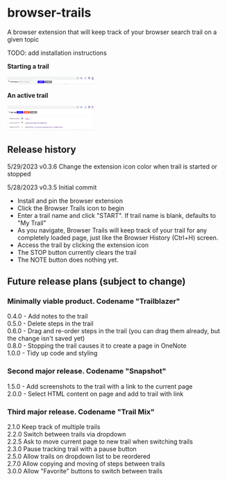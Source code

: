 # browser-trails
A browser extension that will keep track of your browser search trail on a given topic

TODO: add installation instructions

**Starting a trail**

<kbd>
<img src="https://github.com/somedaygone/browser-trails/blob/main/img/browser-trails-start-0.3.6.png" width="200" />
</kbd>

**An active trail**

<kbd>
<img src="https://github.com/somedaygone/browser-trails/blob/main/img/browser-trails-trail-0.3.6.png" width="200" />
</kbd>


## Release history
5/29/2023 v0.3.6 Change the extension icon color when trail is started or stopped  

5/28/2023 v0.3.5 Initial commit  
- Install and pin the browser extension
- Click the Browser Trails icon to begin
- Enter a trail name and click "START". If trail name is blank, defaults to "My Trail"
- As you navigate, Browser Trails will keep track of your trail for any completely loaded page, just like the Browser History (Ctrl+H) screen.
- Access the trail by clicking the extension icon
- The STOP button currently clears the trail
- The NOTE button does nothing yet.  

## Future release plans (subject to change)
### Minimally viable product. Codename "Trailblazer"
0.4.0 - Add notes to the trail  
0.5.0 - Delete steps in the trail  
0.6.0 - Drag and re-order steps in the trail (you can drag them already, but the change isn't saved yet)  
0.8.0 - Stopping the trail causes it to create a page in OneNote  
1.0.0 - Tidy up code and styling  

### Second major release. Codename "Snapshot"
1.5.0 - Add screenshots to the trail with a link to the current page  
2.0.0 - Select HTML content on page and add to trail with link  

### Third major release. Codename "Trail Mix"
2.1.0 Keep track of multiple trails  
2.2.0 Switch between trails via dropdown  
2.2.5 Ask to move current page to new trail when switching trails  
2.3.0 Pause tracking trail with a pause button  
2.5.0 Allow trails on dropdown list to be reordered  
2.7.0 Allow copying and moving of steps between trails  
3.0.0 Allow "Favorite" buttons to switch between trails  
